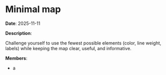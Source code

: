 # Minimal map

**Date**: 2025-11-11

**Description**:

Challenge yourself to use the fewest possible elements (color, line weight, labels) while keeping the map clear, useful, and informative.

**Members**:
- a
